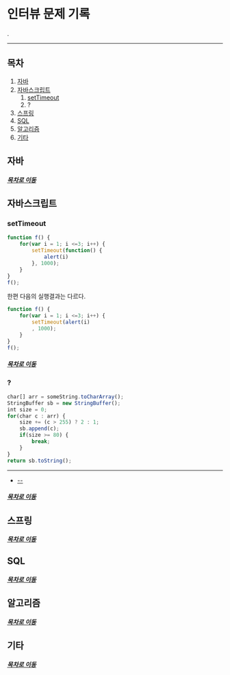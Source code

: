 인터뷰 문제 기록
=====
.
- - -
## 목차
1. [자바](#자바)
2. [자바스크립트](#자바스크립트)
	1. [setTimeout](#setTimeout)
	2. ?
3. [스프링](#스프링)
4. [SQL](#SQL)
5. [알고리즘](#알고리즘)
6. [기타](#기타)

## 자바


##### [목차로 이동](#목차)

## 자바스크립트
### setTimeout
```javascript
function f() {
	for(var i = 1; i <=3; i++) {
		setTimeout(function() {
			alert(i)
		}, 1000);
	}
}
f();
```

한편 다음의 실행결과는 다르다.

```javascript
function f() {
	for(var i = 1; i <=3; i++) {
		setTimeout(alert(i)
		, 1000);
	}
}
f();
```

##### [목차로 이동](#목차)

### ?
```javascript
char[] arr = someString.toCharArray();
StringBuffer sb = new StringBuffer();
int size = 0;
for(char c : arr) {
	size += (c > 255) ? 2 : 1;
	sb.append(c);
	if(size >= 80) {
		break;
	}
}
return sb.toString();
```

- - -
* [--](https://stackoverflow.com/questions/4547609/how-do-you-get-a-string-to-a-character-array-in-javascript/4547628)

##### [목차로 이동](#목차)

## 스프링


##### [목차로 이동](#목차)

## SQL


##### [목차로 이동](#목차)

## 알고리즘


##### [목차로 이동](#목차)

## 기타


##### [목차로 이동](#목차)
